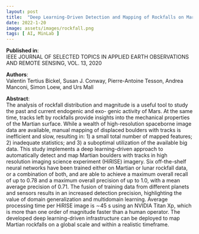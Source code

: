 ```yaml
---
layout: post
title:  "Deep Learning-Driven Detection and Mapping of Rockfalls on Mars"
date: 2022-1-20
image: assets/images/rockfall.png
tags: [ AI, MinLab ]
---
```


**Published in**:   
IEEE JOURNAL OF SELECTED TOPICS IN APPLIED EARTH OBSERVATIONS AND REMOTE SENSING, VOL. 13, 2020

**Authors**:   
Valentin Tertius Bickel, Susan J. Conway, Pierre-Antoine Tesson, Andrea Manconi, Simon Loew, and Urs Mall

**Abstract**:   
The analysis of rockfall distribution and magnitude is a useful tool to study the past and current endogenic and exo- genic activity of Mars. At the same time, tracks left by rockfalls provide insights into the mechanical properties of the Martian surface. While a wealth of high-resolution spaceborne image data are available, manual mapping of displaced boulders with tracks is inefficient and slow, resulting in: 1) a small total number of mapped features; 2) inadequate statistics; and 3) a suboptimal utilization of the available big data. This study implements a deep learning-driven approach to automatically detect and map Martian boulders with tracks in high resolution imaging science experiment (HiRISE) imagery. Six off-the-shelf neural networks have been trained either on Martian or lunar rockfall data, or a combination of both, and are able to achieve a maximum overall recall of up to 0.78 and a maximum overall precision of up to 1.0, with a mean average precision of 0.71. The fusion of training data from different planets and sensors results in an increased detection precision, highlighting the value of domain generalization and multidomain learning. Average processing time per HiRISE image is ∼45 s using an NVIDIA Titan Xp, which is more than one order of magnitude faster than a human operator. The developed deep learning-driven infrastructure can be deployed to map Martian rockfalls on a global scale and within a realistic timeframe.